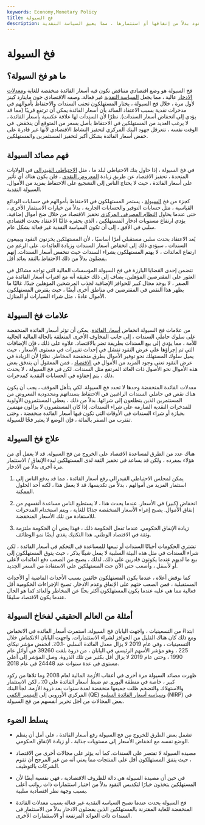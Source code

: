 ```yaml
---
keywords: Economy,Monetary Policy
title: فخ السيولة
description: يحدث فخ السيولة عندما تكون أسعار الفائدة عند 0٪ أو قريبة منها ، لكن الناس لا يزالون يخزنون النقود بدلاً من إنفاقها أو استثمارها ، مما يعيق السياسة النقدية.
---
```


# فخ السيولة
## ما هو فخ السيولة؟

فخ السيولة هو وضع اقتصادي متناقض تكون فيه أسعار الفائدة منخفضة للغاية [ومعدلات الادخار](/savings-rate) عالية ، مما يجعل [السياسة النقدية](/monetarypolicy) غير فعالة. وصفه الاقتصادي جون ماينارد كينز لأول مرة ، خلال فخ السيولة ، يختار المستهلكون تجنب السندات والاحتفاظ بأموالهم في مدخرات نقدية بسبب الاعتقاد السائد بأن أسعار الفائدة يمكن أن ترتفع قريبًا (مما قد يؤدي إلى انخفاض أسعار السندات). نظرًا لأن السندات لها علاقة عكسية بأسعار الفائدة ، لا يرغب العديد من المستهلكين في الاحتفاظ بأصل بسعر من المتوقع أن ينخفض. في الوقت نفسه ، تتعرقل جهود البنك المركزي لتحفيز النشاط الاقتصادي لأنها غير قادرة على خفض أسعار الفائدة بشكل أكبر لتحفيز المستثمرين والمستهلكين.

## فهم مصائد السيولة

في فخ السيولة ، إذا حاول بنك الاحتياطي لبلد ما ، مثل [الاحتياطي الفيدرالي](/federalreservebank) في الولايات المتحدة ، تحفيز الاقتصاد عن طريق زيادة [المعروض النقدي](/moneysupply) ، فلن يكون هناك أي تأثير على أسعار الفائدة ، حيث لا يحتاج الناس إلى التشجيع على الاحتفاظ بمزيد من الأموال. السيولة النقدية.

كجزء من فخ [السيولة](/liquidity) ، يستمر المستهلكون في الاحتفاظ بأموالهم في حسابات الودائع القياسية ، مثل حسابات التوفير والحسابات الجارية ، بدلاً من خيارات الاستثمار الأخرى ، حتى عندما يحاول [النظام المصرفي المركزي](/centralbank) تحفيز الاقتصاد من خلال ضخ أموال إضافية. يؤدي ارتفاع مستويات ادخار المستهلكين ، الذي يحفزه غالبًا الاعتقاد بحدث اقتصادي سلبي في الأفق ، إلى أن تكون السياسة النقدية غير فعالة بشكل عام.

يُعد الاعتقاد بحدث سلبي مستقبلي أمرًا أساسيًا ، لأن المستهلكين يخزنون النقود ويبيعون السندات ، سيؤدي ذلك إلى انخفاض أسعار السندات وزيادة العائدات. على الرغم من ارتفاع العائدات ، لا يهتم المستهلكون بشراء السندات حيث تنخفض أسعار السندات. إنهم يفضلون بدلاً من ذلك الاحتفاظ بالنقد بعائد أقل.

تتضمن إحدى القضايا البارزة في فخ السيولة المؤسسات المالية التي تواجه مشاكل في العثور على المقترضين المؤهلين. يضاف إلى ذلك حقيقة أنه مع اقتراب أسعار الفائدة من الصفر ، لا يوجد مجال كبير للحوافز الإضافية لجذب المرشحين المؤهلين جيدًا. غالبًا ما يظهر هذا النقص في المقترضين في مناطق أخرى أيضًا ، حيث يقترض المستهلكون الأموال عادةً ، مثل شراء السيارات أو المنازل.

## علامات فخ السيولة

من علامات فخ السيولة انخفاض [أسعار الفائدة](/interestrate). يمكن أن تؤثر أسعار الفائدة المنخفضة على سلوك حاملي السندات ، إلى جانب المخاوف الأخرى المتعلقة بالحالة المالية الحالية للأمة ، مما يؤدي إلى بيع السندات بطريقة تضر بالاقتصاد. علاوة على ذلك ، فإن الإضافات التي تم إجراؤها على عرض النقود تفشل في إحداث تغييرات في مستوى الأسعار ، حيث يميل سلوك المستهلك نحو توفير الأموال بطرق منخفضة المخاطر. نظرًا لأن الزيادة في عرض النقود تعني وجود المزيد من الأموال في [الاقتصاد](/economy) ، فمن المعقول أن يتدفق بعض هذه الأموال نحو الأصول ذات العائد المرتفع مثل السندات. لكن في فخ السيولة ، لا يحدث ذلك ، يتم إخفاؤه في الحسابات النقدية كمدخرات.

معدلات الفائدة المنخفضة وحدها لا تحدد فخ السيولة. لكي يتأهل الموقف ، يجب أن يكون هناك نقص في حاملي السندات الراغبين في الاحتفاظ بسنداتهم ومحدودية المعروض من المستثمرين الذين يتطلعون إلى شرائها. بدلاً من ذلك ، يعطي المستثمرون الأولوية للمدخرات النقدية الصارمة على شراء السندات. إذا كان المستثمرون لا يزالون مهتمين بحيازة أو شراء السندات في الأوقات التي تكون فيها أسعار الفائدة منخفضة ، وحتى تقترب من الصفر بالمائة ، فإن الوضع لا يعتبر فخًا للسيولة.

## علاج فخ السيولة

هناك عدد من الطرق لمساعدة الاقتصاد على الخروج من فخ السيولة. قد لا يعمل أي من هؤلاء بمفرده ، ولكن قد يساعد في تحفيز الثقة لدى المستهلكين لبدء الإنفاق / الاستثمار مرة أخرى بدلاً من الادخار.

1. يمكن لمجلس الاحتياطي الفيدرالي رفع أسعار الفائدة ، مما قد يدفع الناس إلى استثمار المزيد من أموالهم ، بدلاً من تكديسها. قد لا يعمل هذا ، لكنه أحد الحلول الممكنة.

1. انخفاض (كبير) في الأسعار. عندما يحدث هذا ، لا يستطيع الناس مساعدة أنفسهم من إنفاق الأموال. يصبح إغراء الأسعار المنخفضة جذابًا للغاية ، ويتم استخدام المدخرات للاستفادة من تلك الأسعار المنخفضة.

1. زيادة الإنفاق الحكومي. عندما تفعل الحكومة ذلك ، فهذا يعني أن الحكومة ملتزمة وثقة في الاقتصاد الوطني. هذا التكتيك يغذي أيضًا نمو الوظائف.

تشتري الحكومات أحيانًا السندات أو تبيعها للمساعدة في التحكم في أسعار الفائدة ، لكن شراء السندات في مثل هذه البيئة السلبية لا يفعل شيئًا يذكر ، حيث يتوق المستهلكون إلى بيع ما لديهم عندما يكونون قادرين على ذلك. لذلك ، يصبح من الصعب دفع العائدات لأعلى أو لأسفل ، وأصعب حتى الآن حث المستهلكين على الاستفادة من السعر الجديد.

كما نوقش أعلاه ، عندما يكون المستهلكون خائفين بسبب الأحداث الماضية أو الأحداث المستقبلية ، فمن الصعب حثهم على الإنفاق وعدم الادخار. تصبح الإجراءات الحكومية أقل فعالية مما هي عليه عندما يكون المستهلكون أكثر بحثًا عن المخاطر والعائد كما هو الحال عندما يكون الاقتصاد سليمًا.

## أمثلة من العالم الحقيقي لفخاخ السيولة

ابتداءً من التسعينيات ، واجهت اليابان فخ السيولة. استمرت أسعار الفائدة في الانخفاض ومع ذلك كان هناك القليل من الحوافز لشراء الاستثمارات. واجهت اليابان الانكماش خلال التسعينيات ، وفي عام 2019 لا يزال معدل الفائدة السلبي -0.1٪. انخفض مؤشر نيكاي 225 ، وهو مؤشر الأسهم الرئيسي في اليابان ، من ذروة بلغت 39260 في أوائل عام 1990 ، وحتى عام 2019 لا يزال أقل بكثير من تلك الذروة. وصل المؤشر إلى أعلى مستوى في عدة سنوات عند 24448 في عام 2018.

ظهرت مصائد السيولة مرة أخرى في أعقاب الأزمة المالية لعام 2008 وما تلاها من ركود كبير ، خاصة في منطقة اليورو. تم ضبط أسعار الفائدة على 0٪ ، لكن الاستثمار والاستهلاك والتضخم ظلت جميعها منخفضة لعدة سنوات بعد ذروة الأزمة. لجأ البنك المركزي الأوروبي إلى [التيسير الكمي](/quantitative-easing) (QE) [وسياسة أسعار الفائدة السلبية](/negative-interest-rate-policy-nirp) (NIRP) في بعض المجالات من أجل تحرير أنفسهم من فخ السيولة.

## يسلط الضوء

- تشمل بعض الطرق للخروج من فخ السيولة رفع أسعار الفائدة ، على أمل أن ينظم الوضع نفسه مع انخفاض الأسعار إلى مستويات جذابة ، أو زيادة الإنفاق الحكومي.

- مصيدة السيولة لا تقتصر على السندات. كما أنه يؤثر على مجالات أخرى من الاقتصاد ، حيث ينفق المستهلكون أقل على المنتجات مما يعني أنه من غير المرجح أن تقوم الشركات بالتوظيف.

- في حين أن مصيدة السيولة هي دالة للظروف الاقتصادية ، فهي نفسية أيضًا لأن المستهلكين يتخذون خيارًا لتكديس النقود بدلاً من اختيار استثمارات ذات رواتب أعلى بسبب وجهة نظر اقتصادية سلبية.

- فخ السيولة يحدث عندما تصبح السياسة النقدية غير فعالة بسبب معدلات الفائدة المنخفضة للغاية المقترنة بالمستهلكين الذين يفضلون الادخار بدلاً من الاستثمار في السندات ذات العوائد المرتفعة أو الاستثمارات الأخرى.


